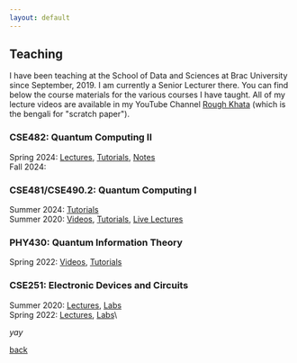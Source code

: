```yaml
---
layout: default
---
```


## Teaching

I have been teaching at the School of Data and Sciences at Brac University since September, 2019. I am currently a Senior Lecturer there. You can find below the course materials for the various courses I have taught. All of my lecture videos are available in my YouTube Channel [Rough Khata](https://www.youtube.com/@raf-khata) (which is the bengali for "scratch paper"). 

### CSE482: Quantum Computing II
Spring 2024: [Lectures](https://youtube.com/playlist?list=PLvj5w6iNZqViEPZo0PaHqOK_spCeHKfGT&si=8Rt2N6TXlppnJrz3), [Tutorials](https://youtube.com/playlist?list=PLvj5w6iNZqVhsPZnkK0bjl-0jFnoOqNOT&si=hYdKyiK2taefL-HB), [Notes](https://www.overleaf.com/read/dtxxdftjsfqt#837308)\
Fall 2024: 
### CSE481/CSE490.2: Quantum Computing I
Summer 2024: [Tutorials](https://youtube.com/playlist?list=PLvj5w6iNZqVjr40Xmk-JxrTc8eb4rFlhz&si=2IcmmY5cVnr8wur1)\
Summer 2020: [Videos](https://youtube.com/playlist?list=PLvj5w6iNZqVh1xEngYv-YRrV00O89HVrb&si=-PETH2xR8QmGPRZr), [Tutorials](https://youtube.com/playlist?list=PLvj5w6iNZqVhABt-6D1R6njy9k2kVHz8-&si=baaqFvOy3ursywUF), [Live Lectures](https://youtube.com/playlist?list=PLvj5w6iNZqVjI42wggGqWM3qUqibQcbgn&si=RiyooGTnwY2IojXv)
### PHY430: Quantum Information Theory
Spring 2022: [Videos](https://youtube.com/playlist?list=PLvj5w6iNZqVgt_bqYyfAbZb0uD4SxtZoD&si=OqiusS9CyYScQV1k), [Tutorials](https://youtube.com/playlist?list=PLvj5w6iNZqVhCqlGPUrflBo7nDufNCMAd&si=QNzoDbqmZCL9WJu6)

### CSE251: Electronic Devices and Circuits
Summer 2020: [Lectures](https://youtube.com/playlist?list=PLvj5w6iNZqVhrJA2k83Fes8DCvEqbaL0M&si=ll1z_U5Vwnx8rzjM), [Labs](https://youtube.com/playlist?list=PLvj5w6iNZqVhDq-MFptvpy_Ct99iDx5m1&si=iQhdg4ysei89aWGC)\
Spring 2022: [Lectures](https://youtube.com/playlist?list=PLvj5w6iNZqVgmrLWcUvi1GLRPLSK_Pd3X&si=l5Jassuf7FtGBqi8), [Labs](https://youtube.com/playlist?list=PLvj5w6iNZqVg0KSjAqQyiL--B3NXorHNk&si=51CHzHZ_H597Ac57)\


_yay_

[back](./)
